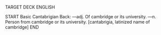 TARGET DECK
ENGLISH

START
Basic
Cantabrigian
Back: —adj. Of cambridge or its university. —n. Person from cambridge or its university. [cantabrigia, latinized name of cambridge]
END
